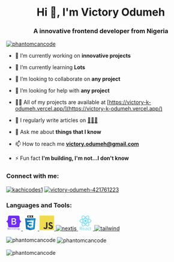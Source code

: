 <h1 align="center">Hi 👋, I'm Victory Odumeh</h1>
<h3 align="center">A innovative frontend developer from Nigeria</h3>

<p align="left"> <a href="https://github.com/ryo-ma/github-profile-trophy"><img src="https://github-profile-trophy.vercel.app/?username=phantomcancode" alt="phantomcancode" /></a> </p>

- 🔭 I’m currently working on **innovative projects**

- 🌱 I’m currently learning **Lots**

- 👯 I’m looking to collaborate on **any project**

- 🤝 I’m looking for help with **any project**

- 👨‍💻 All of my projects are available at [https://victory-k-odumeh.vercel.app/](https://victory-k-odumeh.vercel.app/)

- 📝 I regularly write articles on [🤷🏽‍♂️](🤷🏽‍♂️)

- 💬 Ask me about **things that I know**

- 📫 How to reach me **victory.odumeh@gmail.com**

- ⚡ Fun fact **I'm building, I'm not...I don't know**

<h3 align="left">Connect with me:</h3>
<p align="left">
<a href="https://twitter.com/kachicodes1" target="blank"><img align="center" src="https://raw.githubusercontent.com/rahuldkjain/github-profile-readme-generator/master/src/images/icons/Social/twitter.svg" alt="kachicodes1" height="30" width="40" /></a>
<a href="https://linkedin.com/in/victory-odumeh-421761223" target="blank"><img align="center" src="https://raw.githubusercontent.com/rahuldkjain/github-profile-readme-generator/master/src/images/icons/Social/linked-in-alt.svg" alt="victory-odumeh-421761223" height="30" width="40" /></a>
</p>

<h3 align="left">Languages and Tools:</h3>
<p align="left"> <a href="https://getbootstrap.com" target="_blank" rel="noreferrer"> <img src="https://raw.githubusercontent.com/devicons/devicon/master/icons/bootstrap/bootstrap-plain-wordmark.svg" alt="bootstrap" width="40" height="40"/> </a> <a href="https://www.w3schools.com/css/" target="_blank" rel="noreferrer"> <img src="https://raw.githubusercontent.com/devicons/devicon/master/icons/css3/css3-original-wordmark.svg" alt="css3" width="40" height="40"/> </a> <a href="https://developer.mozilla.org/en-US/docs/Web/JavaScript" target="_blank" rel="noreferrer"> <img src="https://raw.githubusercontent.com/devicons/devicon/master/icons/javascript/javascript-original.svg" alt="javascript" width="40" height="40"/> </a> <a href="https://nextjs.org/" target="_blank" rel="noreferrer"> <img src="https://cdn.worldvectorlogo.com/logos/nextjs-2.svg" alt="nextjs" width="40" height="40"/> </a> <a href="https://reactjs.org/" target="_blank" rel="noreferrer"> <img src="https://raw.githubusercontent.com/devicons/devicon/master/icons/react/react-original-wordmark.svg" alt="react" width="40" height="40"/> </a> <a href="https://tailwindcss.com/" target="_blank" rel="noreferrer"> <img src="https://www.vectorlogo.zone/logos/tailwindcss/tailwindcss-icon.svg" alt="tailwind" width="40" height="40"/> </a> </p>

<p><img align="left" src="https://github-readme-stats.vercel.app/api/top-langs?username=phantomcancode&show_icons=true&locale=en&layout=compact" alt="phantomcancode" /></p>

<p>&nbsp;<img align="center" src="https://github-readme-stats.vercel.app/api?username=phantomcancode&show_icons=true&locale=en" alt="phantomcancode" /></p>

<p><img align="center" src="https://github-readme-streak-stats.herokuapp.com/?user=phantomcancode&" alt="phantomcancode" /></p>
